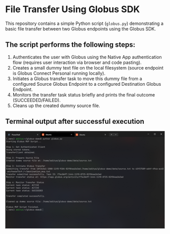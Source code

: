 # File Transfer Using Globus SDK
 
This repository contains a simple Python script (`globus.py`) demonstrating a basic file transfer between two Globus endpoints using the Globus SDK.

## The script performs the following steps:

1.  Authenticates the user with Globus using the Native App authentication flow (requires user interaction via browser and code pasting).
2.  Creates a small dummy text file on the local filesystem (source endpoint is Globus Connect Personal running locally).
3.  Initiates a Globus transfer task to move this dummy file from a configured Source Globus Endpoint to a configured Destination Globus Endpoint.
4.  Monitors the transfer task status briefly and prints the final outcome (SUCCEEDED/FAILED).
5.  Cleans up the created dummy source file.

## Terminal output after successful execution

![terminal output](globus-demo.png)